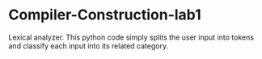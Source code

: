 # Compiler-Construction-lab1
Lexical analyzer.
This python code simply splits the user input into tokens and classify each input into its related category.
